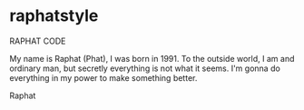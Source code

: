 # raphatstyle
RAPHAT CODE

My name is Raphat (Phat), I was born in 1991. To the outside world, I am and ordinary man, but secretly everything is not what it seems. I'm gonna do everything in my power to make something better.


Raphat
